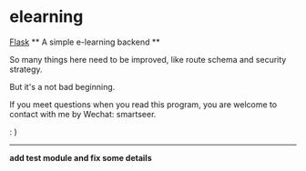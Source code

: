 # elearning
[Flask](https://img.shields.io/badge/Flask--red.svg)
** A simple e-learning backend **

So many things here need to be improved, like route schema and security strategy.

But it's a not bad beginning.

If you meet questions when you read this program, you are welcome to contact with me by Wechat: smartseer.

: )

---
**add test module and fix some details**
